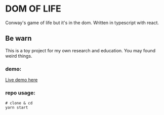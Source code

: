 # DOM OF LIFE

Conway's game of life but it's in the dom. Written in typescript with react.

## Be warn

This is a toy project for my own research and education. You may found weird things.

### demo:
[Live demo here](https://poopydiscoop.github.io/dom-of-life/)

### repo usage:

```
# clone & cd
yarn start
```

